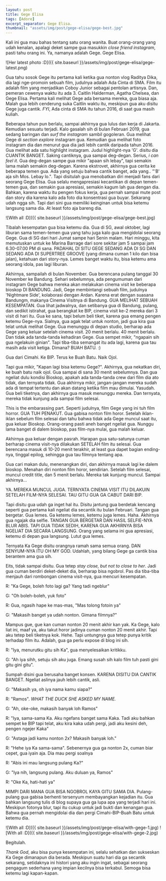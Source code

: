 ```yaml
---
layout: post
title: Gege Elisa
tags: [Adore]
excerpt_separator: Gege Elisa.
thumbnail: "assets/img/post/gege-elisa/gege-best.jpg"
---
```


Kali ini gua mau bahas tentang satu orang wanita. Buat orang-orang yang udah kenalan, apalagi deket sampe gua masukkin _close friend instagram_, pasti tahu orang ini. Ya, namanya adalah Gege. Gege Elisa.

![Her latest photo :D]({{ site.baseurl }}/assets/img/post/gege-elisa/gege-latest.png)

Gua tahu sosok Gege itu pertama kali ketika gua nonton vlog Raditya Dika, dia lagi nge-promoin sebuah film, judulnya adalah Ada Cinta di SMA. Film itu adalah film yang menjadikan Coboy Junior sebagai pentolan artisnya. Dan, pemeran cewenya waktu itu ada 3. Caitlin Halderman, Agatha Chelsea, dan Gege Elisa. Pertama kali melihat Gege ada bersama mereka, gua biasa aja. Malah gua lebih cenderung suka Caitlin waktu itu, meskipun gua aku disitu Gege juga cantik. _FYI_, Ada cinta di SMA itu tahun 2016, di saat gua masih kuliah.

Beberapa tahun pun berlalu, sampai akhirnya gua lulus dan kerja di Jakarta. Kemudian sesuatu terjadi. Kalo gasalah sih di bulan Februari 2019, gua sedang baringan dan _surf the instagram_ sambil gogoleran. Gua melihat Gege di _section explore_ instagram gua. Kemudian gua melihat foto instagram dia dan menurut gua dia jadi lebih cantik daripada tahun 2016. Gua melihat ada satu highlight instagram. Judul highlight-nya 'G'. disitu dia CUANTIK BANGET. Saking cantiknya, gua sampai deg-degan. Serius, _i can feel it_. Gua deg-degan sampe gua mikir "apaan sih lebay", tapi semakin lama malah semakin deg-degan. Karena ekstrovet, akhirnya gua cerita ke beberapa temen gua. Ada yang setuju bahwa cantik banget, ada yang.. "'B' aja sih Mos. Lebay lo.".  Tapi disitulah gua menobatkan diri menjadi fans dari seorang Gege Elisa. Gua selalu mengapresiasi kecantikan di depan temen-temen gua, dan semakin gua apresiasi, semakin kagum lah gua dengan dia. Bahkan, karena waktu itu pengen fokus kerja, gua pernah sampai mute post dan story dia karena kalo ada foto dia konsentrasi gua buyar. Sekarang udah ngga sih. Tapi dari sini gua memiliki keinginan untuk bisa ketemu langsung sama dia. At least foto aja bareng dia.

![With all :D]({{ site.baseurl }}/assets/img/post/gege-elisa/gege-best.jpg)

Tibalah kesempatan gua bisa ketemu dia. Gua di SG, awal oktober, lagi liburan sama temen-temen gua yang tahu juga kalo gua mengidolai seorang Gege. Gua di SG dari hari Jumat sampe hari Senin malam. Hari minggu, kita memutuskan untuk ke Marina Barrage dari sore sekitar jam 5 sampai jam 6.30-07.00 PM di sana. PADAHAL DI SITU GEGE SEDANG ADA DI SG DAN SEDANG ADA DI SUPERTREE GROOVE (yang dimana cuman 1 kilo dan bisa jalan), ketahuan dari story-nya. Lemes banget waktu itu, bisa ketemu ama seorang idola, pas lagi liburan.

Akhirnya, sampailah di bulan November. Gua berencana pulang tanggal 30 November ke Bandung. Sehari sebelumnya, ada pengumuman dari instagram Gege bahwa mereka akan melakukan cinema visit ke beberapa bioskop DI BANDUNG. Jadi, Gege membintangi sebuah film, judulnya 'Nightmare Side', kolaborasi dengan Ardan. Karena erat dengan suasana Bandungm, makanya Cinema Visitnya di Bandung. GUA MELIHAT SEBUAH KESEMPATAN. Gua lihat jadwalnya, dan setibanya gua di Bandung, pulang, dan sedikit istirahat, gua berangkat ke BIP, cinema visit ke-2 mereka dari 3 visit di hari itu. Gua ke sana, tapi belum beli tiket, karena gua emang pengen ketemu Gege-nya. Sialnya, gua agak telat untuk nonton, jadi gua kira gua telat untuk melihat Gege. Gua menunggu di depan studio, berharap ada Gege yang keluar setelah cinema visit. 20 menit berlalu. 40 menit berlalu. Dan tidak ada tanda-tanda kehadiran Gege. Gua sempet mikir, "ngapain sih gua ngelakuin ginian". Tapi tiba-tiba semangat itu ada lagi, karena gua tau masih ada visit ketiga. Dimana? BUAH BATU. :) 

Gua dari Cimahi. Ke BIP. Terus ke Buah Batu. Naik Ojol. 

Tapi gua mikir, "Kapan lagi bisa ketemu Gege?". Akhirnya, gua nekatkan diri, ke buah batu naik ojol. Gua sampai di sana 30 menit sebelumnya. Dan gua ngeliat dulu kondisi Bioskop, apakah ada tanda-tanda crew dari film dia ato tidak, dan ternyata tidak. Gua akhirnya mikir, jangan-jangan mereka sudah ada di tempat tertentu dan akan datang ketika film mau dimulai. Yasudah. Gua beli tiketnya, dan akhirnya gua masuk menunggu mereka. Dan ternyata, mereka tidak kunjung ada sampai film selesai.

This is the embarassing part. Seperti judulnya, film Gege yang ini tuh film horror. GUA TUH PENAKUT. Gua gabisa nonton film horor. Setelah iklan-iklan sebelum film selesai dan tahu bahwa tidak ada Gege muncul saat itu, gua keluar Bioskop. Orang-orang pasti aneh banget ngeliat gua. Nunggu lama banget di dalem bioskop, pas film-nya mulai, gua malah keluar. 

Akhirnya gua keluar dengan pasrah. Harapan gua satu-satunya cuman berharap cinema visit-nya dilakukan SETELAH film itu selesai. Gua berencana masuk di 10-20 menit terakhir, at least gua dapet bagian ending-nya, tinggal epilog, sehingga gua tau filmnya tentang apa.

Gua cari makan dulu, menenangkan diri, dan akhirnya masuk lagi ke dalem bioskop. Menahan diri nonton film horor, sendirian. Setelah film selesai, muncul credit title, dan 5 menit berlalu. Mereka tak kunjung muncul. Sampai akhirnya...

YA. MEREKA MUNCUL JUGA. TERNYATA CINEMA VISIT ITU DILAKUIN SETELAH FILM-NYA SELESAI. TAU GITU GUA GA CABUT DARI BIP.

Tapi disitu gua udah ga inget hal itu. Disitu jantung gua berdetak kencang seperti gua pertama kali ngeliat dia secantik itu bulan Februari. Tangan gua bergetar. Gua lemes. Ga ketemu lemes, ketemu juga lemes. Haha. Akhirnya gua ngajak dia selfie. TANGAN GUA BERGETAR DAN HASIL SELFIE-NYA BLUR ABIS. TAPI GUA TIDAK SEDIH, KARENA GUA AKHIRNYA BISA NGELIAT DIA SECARA LANGSUNG. Orang yang selama ini gua apresiasi, ketemu di depan gua langsung. Lutut gua lemes. 

Ternyata Ka Gege disitu orangnya ramah sama semua orang. DAN SENYUM-NYA ITU OH MY GOD. Udahlah, yang bilang Gege ga cantik bisa berantem ama gua sih.

Eits, tidak sampai disitu. Gua tetep _stay close, but not to close to her_. Jadi gua cuman berdiri deket-deket dia, berharap bisa ngobrol. Pas dia tiba-tiba menjauh dari rombongan cinema visit-nya, gua mencuri kesempatan. 

R: "Ka Gege, boleh foto lagi ga? Yang tadi ngeblur"

G: "Oh boleh-boleh, yuk foto"

R: Gua, ngasih hape ke mas-mas, "Mas tolong fotoin ya"

G: "Makasih banget ya udah nonton. Gimana filmnya?"

Mampus gue, gue kan cuman nonton 20 menit akhir kan yak. Ka Gege, kalo liat ini, maaf ya, aku takut horor jadinya cuman nonton 20 menit akhir. Tapi aku tetep beli tiketnya kok. Hehe. Tapi untungnya gua tetep punya kritik terhadap film itu. Adalah, gua ga perlu expose di blog ini sih.

R: "Iya, menurutku gitu sih Ka", gua menyelesaikan kritikku.

G: "Ah iya sihh, setuju sih aku juga. Emang susah sih kalo film tuh pasti gini gitu gini gitu". 

Sumpah disini gua berusaha banget konsen. KARENA DISITU DIA CANTIK BANGET. Ngeliat aslinya jauh lebih cantik, asli.

G: "Makasih ya, oh iya nama kamu siapa?"

R: "Ramos". _WHAT THE DUCK SHE ASKED MY NAME._

G: "Ah, oke-oke, makasih banyak loh Ramos"

R: "Iya, sama-sama Ka. Aku ngefans banget sama Kaka. Tadi aku bahkan sempet ke BIP tapi telat, aku kira kaka udah pergi, jadi aku kesini deh, pengen ngejer Kaka"

G: "Astaga jadi kamu nonton 2x? Makasih banyak loh." 

R: "Hehe iya Ka sama-sama". Sebenernya gua ga nonton 2x, cuman biar cepet, gua iyain aja. Dia mau pergi soalnya

R: "Abis ini mau langsung pulang Ka?"

G: "Iya nih, langsung pulang. Aku duluan ya, Ramos"

R: "Oke Ka, hati-hati ya"

MIMPI DARI MANA GUA BISA NGOBROL KAYA GITU SAMA DIA. Pulang-pulang gua gabisa berhenti tersenyum membayangkan kejadian itu. Gua bahkan langsung tulis di blog supaya gua ga lupa apa yang terjadi hari ini. Meskipun fotonya blur, tapi itu cukup untuk jadi bukti dan kenangan gua. Bahwa gua pernah mengidolai dia dan pergi Cimahi-BIP-Buah Batu untuk ketemu dia. 

![With all :D]({{ site.baseurl }}/assets/img/post/gege-elisa/with-gege-1.jpg)
![With all :D]({{ site.baseurl }}/assets/img/post/gege-elisa/with-gege-2.jpg)

Begitulah.

_Thank God_, aku bisa punya kesempatan ini, selalu sehatkan dan sukseskan Ka Gege dimanapun dia berada. Meskipun suatu hari dia ga secantik sekarang, setidaknya ini histori yang aku ingin ingat, sebagai seorang pengagum sederhana yang impian kecilnya bisa terkabul. Semoga bisa ketemu lagi kapan-kapan. 